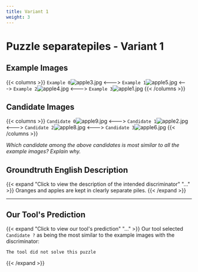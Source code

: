 ```yaml
---
title: Variant 1
weight: 3
---
```


# Puzzle separatepiles - Variant 1

## Example Images
{{< columns >}}
`Example 0`![apple3.jpg](/natscene-data/images/apple3.jpg)
<--->
`Example 1`![apple5.jpg](/natscene-data/images/apple5.jpg)
<--->
`Example 2`![apple4.jpg](/natscene-data/images/apple4.jpg)
<--->
`Example 3`![apple1.jpg](/natscene-data/images/apple1.jpg)
{{< /columns >}}

## Candidate Images
{{< columns >}}
`Candidate 0`![apple9.jpg](/natscene-data/images/apple9.jpg)
<--->
`Candidate 1`![apple2.jpg](/natscene-data/images/apple2.jpg)
<--->
`Candidate 2`![apple8.jpg](/natscene-data/images/apple8.jpg)
<--->
`Candidate 3`![apple6.jpg](/natscene-data/images/apple6.jpg)
{{< /columns >}}

*Which candidate among the above candidates is most similar to all the example images? Explain why.*

## Groundtruth English Description

{{< expand "Click to view the description of the intended discriminator" "..." >}}
Oranges and apples are kept in clearly separate piles.
{{< /expand >}}

---



## Our Tool's Prediction

{{< expand "Click to view our tool's prediction" "..." >}}
Our tool selected `Candidate ?` as being the most similar to the example images with the discriminator:
```plaintext
The tool did not solve this puzzle
```
{{< /expand >}}
